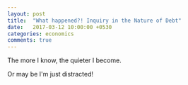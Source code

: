 ```yaml
---
layout: post
title:  "What happened?! Inquiry in the Nature of Debt"
date:   2017-03-12 10:00:00 +0530
categories: economics
comments: true
---
```


The more I know, the quieter I become.

Or may be I'm just distracted!
